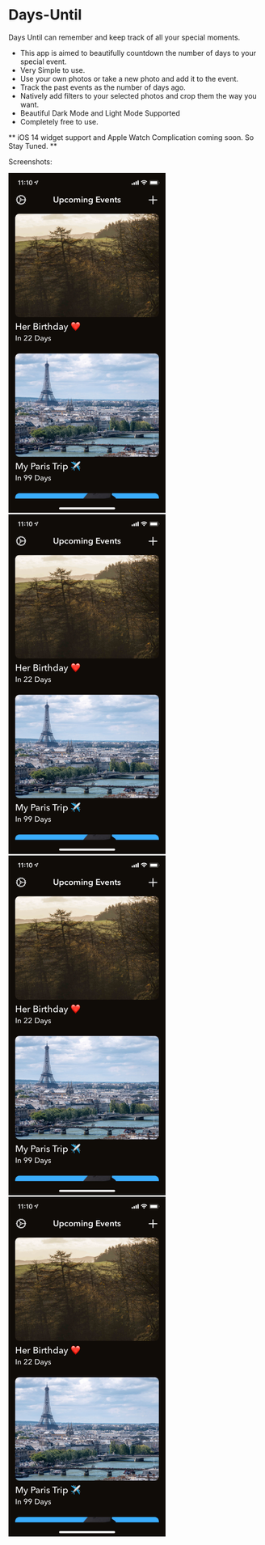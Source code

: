 # Days-Until

Days Until can remember and keep track of all your special moments. 

* This app is aimed to beautifully countdown the number of days to your special event.
* Very Simple to use.
* Use your own photos or take a new photo and add it to the event.
* Track the past events as the number of days ago.
* Natively add filters to your selected photos and crop them the way you want.
* Beautiful Dark Mode and Light Mode Supported
* Completely free to use.

** iOS 14 widget support and Apple Watch Complication coming soon. So Stay Tuned. **

Screenshots:

<img src="https://github.com/chauhanswapnil/Days-Until/blob/main/Days%20Until/Screenshots/ss1.png" data-canonical-src="https://github.com/chauhanswapnil/Days-Until/blob/main/Days%20Until/Screenshots/ss1.png" width="311" height="672" />

<img src="https://github.com/chauhanswapnil/Days-Until/blob/main/Days%20Until/Screenshots/ss1.png" data-canonical-src="https://github.com/chauhanswapnil/Days-Until/blob/main/Days%20Until/Screenshots/ss2.png" width="311" height="672" />

<img src="https://github.com/chauhanswapnil/Days-Until/blob/main/Days%20Until/Screenshots/ss1.png" data-canonical-src="https://github.com/chauhanswapnil/Days-Until/blob/main/Days%20Until/Screenshots/ss3.png" width="311" height="672" />

<img src="https://github.com/chauhanswapnil/Days-Until/blob/main/Days%20Until/Screenshots/ss1.png" data-canonical-src="https://github.com/chauhanswapnil/Days-Until/blob/main/Days%20Until/Screenshots/ss4.png" width="311" height="672" />
